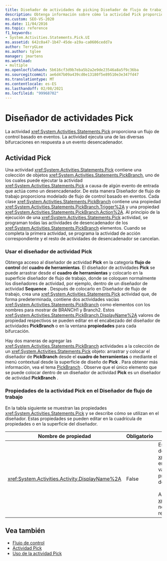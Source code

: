 ```yaml
---
title: Diseñador de actividades de picking Diseñador de flujo de trabajo
description: Obtenga información sobre cómo la actividad Pick proporciona el flujo de control basado en eventos y ejecuta una de varias bifurcaciones en respuesta a un evento desencadenador.
ms.custom: SEO-VS-2020
ms.date: 11/04/2016
ms.topic: reference
f1_keywords:
- System.Activities.Statements.Pick.UI
ms.assetid: 642c0a47-1b47-45de-a19a-ca0606cedd7a
author: TerryGLee
ms.author: tglee
manager: jmartens
ms.workload:
- multiple
ms.openlocfilehash: 5b616cf3d9b7eba5b2a2e9de23546a8a5f9c36ba
ms.sourcegitcommit: ae6d47b09a439cd0e13180f5e89510e3e347fd47
ms.translationtype: MT
ms.contentlocale: es-ES
ms.lasthandoff: 02/08/2021
ms.locfileid: "99968702"
---
```

# <a name="pick-activity-designer"></a>Diseñador de actividades Pick

La actividad <xref:System.Activities.Statements.Pick> proporciona un flujo de control basado en eventos. La actividad ejecuta una de las diversas bifurcaciones en respuesta a un evento desencadenador.

## <a name="the-pick-activity"></a>Actividad Pick

Una actividad <xref:System.Activities.Statements.Pick> contiene una colección de objetos <xref:System.Activities.Statements.PickBranch>, uno de los cuales puede ejecutar la actividad <xref:System.Activities.Statements.Pick> a causa de algún evento de entrada que actúa como un desencadenador. De esta manera Diseñador de flujo de trabajo proporciona modelado de flujo de control basado en eventos. Cada clase <xref:System.Activities.Statements.PickBranch> contiene una propiedad <xref:System.Activities.Statements.PickBranch.Trigger%2A> y una propiedad <xref:System.Activities.Statements.PickBranch.Action%2A>. Al principio de la ejecución de una <xref:System.Activities.Statements.Pick> actividad, se programan todas las actividades de desencadenador de los <xref:System.Activities.Statements.PickBranch> elementos. Cuando se completa la primera actividad, se programa la actividad de acción correspondiente y el resto de actividades de desencadenador se cancelan.

### <a name="how-to-use-the-pick-activity-designer"></a>Usar el diseñador de actividad Pick

Obtenga acceso al diseñador de actividad **Pick** en la categoría **flujo de control** del **cuadro de herramientas**. El diseñador de actividades **Pick** se puede arrastrar desde el **cuadro de herramientas** y colocarlo en la superficie diseñador de flujo de trabajo, donde se coloquen normalmente los diseñadores de actividad, por ejemplo, dentro de un diseñador de actividad **Sequence** . Después de colocarlo en Diseñador de flujo de trabajo, crea una <xref:System.Activities.Statements.Pick> actividad que, de forma predeterminada, contiene dos actividades vacías <xref:System.Activities.Statements.PickBranch> como elementos con los nombres para mostrar de BRANCH1 y Branch2. Estos <xref:System.Activities.Statements.PickBranch.DisplayName%2A> valores de propiedad respectivos se pueden editar en el encabezado del diseñador de actividades **PickBranch** o en la ventana **propiedades** para cada bifurcación.

Hay dos maneras de agregar las <xref:System.Activities.Statements.PickBranch> actividades a la colección de un <xref:System.Activities.Statements.Pick> objeto: arrastrar y colocar el diseñador de **PickBranch** desde el **cuadro de herramientas** o mediante el menú contextual desde la superficie de diseño de **Pick** . Para obtener más información, vea el tema [PickBranch](../workflow-designer/pickbranch-activity-designer.md) . Observe que el único elemento que se puede colocar dentro de un diseñador de actividad **Pick** es un diseñador de actividad **PickBranch** .

### <a name="pick-activity-properties-in-the-workflow-designer"></a>Propiedades de la actividad Pick en el Diseñador de flujo de trabajo

En la tabla siguiente se muestran las propiedades <xref:System.Activities.Statements.Pick> y se describe cómo se utilizan en el diseñador. Estas propiedades se pueden editar en la cuadrícula de propiedades o en la superficie del diseñador.

|Nombre de propiedad|Obligatorio|Uso|
|-|--------------|-|
|<xref:System.Activities.Activity.DisplayName%2A>|False|Especifica el nombre descriptivo del diseñador de actividades <xref:System.Activities.Statements.Pick> en el encabezado. El valor predeterminado es Pick. El valor se puede editar en la cuadrícula de propiedades o directamente en el encabezado del diseñador de actividades.<br /><br /> Aunque el valor de la propiedad <xref:System.Activities.Activity.DisplayName%2A> no sea obligatorio, el procedimiento recomendado es usar uno.|

## <a name="see-also"></a>Vea también

- [Flujo de control](../workflow-designer/control-flow-activity-designers.md)
- [Actividad Pick](/dotnet/framework/windows-workflow-foundation/pick-activity)
- [Uso de la actividad Pick](/dotnet/framework/windows-workflow-foundation/samples/using-the-pick-activity)